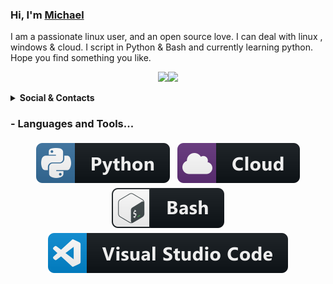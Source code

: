 ### Hi, I'm <a href="">Michael</a> 
I am a passionate linux user, and an open source love. I can deal with linux , windows & cloud. I script in Python & Bash and currently learning python. Hope you find something you like. <br>
<p align="center">
  <img height="165px"
    src="https://github-readme-stats.vercel.app/api?username=michelangeloTM&count_private=true&show_icons=true&theme=react" /><img
    height="165px" src="https://github-readme-stats.vercel.app/api/top-langs/?username=michelangeloTM&layout=compact&theme=react" />
</p>
<details>	
  <summary><b>Social & Contacts</b></summary><br>
<div align="center">
[![badge](https://img.shields.io/endpoint?url=https://gist.githubusercontent.com/rudrabarad/5014864231f6045feea2d85de68c6e06/raw/rb-twitter.json)](https://twitter.com/michelangeloTM)<br>
[![badge](https://img.shields.io/endpoint?url=https://gist.githubusercontent.com/rudrabarad/0c38789d5ee493a224f702bdbb98bb7f/raw/rb-telegram.json)](https://t.me/itsmalibu)<br>
[![badge](https://img.shields.io/endpoint?url=https://gist.githubusercontent.com/rudrabarad/0271c6b52cf9112891991d0c06e6999a/raw/rb-github.json)](https://github.com/michelangeloTM)<br>
</div>  
</details>

### - Languages and Tools...
<p align="center">
  <!-- For more icons please follow  https://github.com/MikeCodesDotNET/ColoredBadges -->
   <img src="https://raw.githubusercontent.com/8bithemant/8bithemant/master/svg/dev/languages/python.svg" alt="python" style="vertical-align:top; margin:4px">
  <img src="https://raw.githubusercontent.com/8bithemant/8bithemant/master/svg/dev/misc/cloud.svg" alt="cloud" style="vertical-align:top; margin:4px">
  <img src="https://raw.githubusercontent.com/8bithemant/8bithemant/master/svg/dev/tools/bash.svg" alt="bash" style="vertical-align:top; margin:4px">
  <img src="https://raw.githubusercontent.com/8bithemant/8bithemant/master/svg/dev/tools/visualstudio_code.svg" alt="vscode" style="vertical-align:top; margin:4px">
</p>



